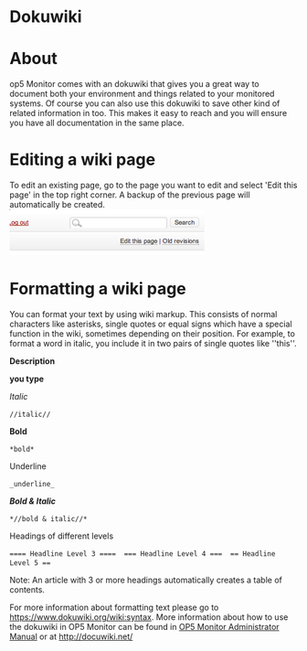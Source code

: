 # Dokuwiki

# About

op5 Monitor comes with an dokuwiki that gives you a great way to document both your environment and things related to your monitored systems.
Of course you can also use this dokuwiki to save other kind of related information in too. This makes it easy to reach and you will ensure you have all documentation in the same place.

# Editing a wiki page

To edit an existing page, go to the page you want to edit and select 'Edit this page' in the top right corner.
 A backup of the previous page will automatically be created.
 ![](attachments/16482323/16679250.png)

# Formatting a wiki page

You can format your text by using wiki markup. This consists of normal characters like asterisks, single quotes or equal signs which have a special function in the wiki, sometimes depending on their position. For example, to format a word in italic, you include it in two pairs of single quotes like ''this''.

**Description**

**you type**

*Italic*

    //italic//

**Bold**

    *bold*

Underline

    _underline_

***Bold & Italic***

    *//bold & italic//*

Headings of different levels

    ==== Headline Level 3 ====  === Headline Level 4 ===  == Headline Level 5 == 

 Note:
 An article with 3 or more headings automatically creates a table of contents.

 For more information about formatting text please go to <https://www.dokuwiki.org/wiki:syntax>. More information about how to use the dokuwiki in OP5 Monitor can be found in [OP5 Monitor Administrator Manual](op5_Monitor_Administrator_Manual) or at <http://docuwiki.net/>

